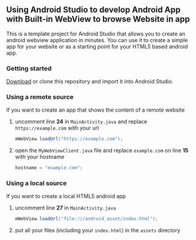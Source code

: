 ## Using Android Studio to develop Android App with Built-in WebView to browse Website in app
This is a template project for Android Studio that allows you to create an android webview application in minutes. You can use it to create a simple app for your website or as a starting point for your HTML5 based android app.

### Getting started

[Download](https://github.com/vaibhavhariaramani/Android-Development-Simple-WebView/archive/master.zip) or clone this repository and import it into Android Studio.

### Using a remote source

If you want to create an app that shows the content of a remote website

1. uncomment line **24** in `MainActivity.java` and replace `https://example.com` with your url

	```java
	mWebView.loadUrl("https://example.com");
	```

2. open the `MyWebViewClient.java` file and replace `example.com` on line **15** with your hostname

	```java
	hostname = "example.com";
	```

### Using a local source

If you want to create a local HTML5 android app

1. uncomment line **27** in `MainActivity.java`

	```java
	mWebView.loadUrl("file:///android_asset/index.html");
	```

2. put all your files (including your `index.html`) in the `assets` directory
